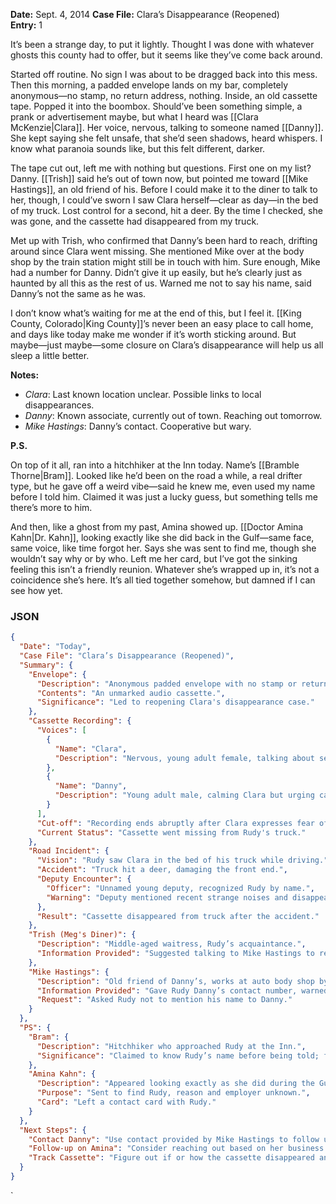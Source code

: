 **Date:**  Sept. 4, 2014
**Case File:** Clara’s Disappearance (Reopened)  
**Entry:** 1

It’s been a strange day, to put it lightly. Thought I was done with whatever ghosts this county had to offer, but it seems like they’ve come back around.

Started off routine. No sign I was about to be dragged back into this mess. Then this morning, a padded envelope lands on my bar, completely anonymous—no stamp, no return address, nothing. Inside, an old cassette tape. Popped it into the boombox. Should’ve been something simple, a prank or advertisement maybe, but what I heard was [[Clara McKenzie|Clara]]. Her voice, nervous, talking to someone named [[Danny]]. She kept saying she felt unsafe, that she’d seen shadows, heard whispers. I know what paranoia sounds like, but this felt different, darker.

The tape cut out, left me with nothing but questions. First one on my list? Danny. [[Trish]] said he’s out of town now, but pointed me toward [[Mike Hastings]], an old friend of his. Before I could make it to the diner to talk to her, though, I could’ve sworn I saw Clara herself—clear as day—in the bed of my truck. Lost control for a second, hit a deer. By the time I checked, she was gone, and the cassette had disappeared from my truck.

Met up with Trish, who confirmed that Danny’s been hard to reach, drifting around since Clara went missing. She mentioned Mike over at the body shop by the train station might still be in touch with him. Sure enough, Mike had a number for Danny. Didn’t give it up easily, but he’s clearly just as haunted by all this as the rest of us. Warned me not to say his name, said Danny’s not the same as he was.

I don’t know what’s waiting for me at the end of this, but I feel it. [[King County, Colorado|King County]]’s never been an easy place to call home, and days like today make me wonder if it’s worth sticking around. But maybe—just maybe—some closure on Clara’s disappearance will help us all sleep a little better.

**Notes:**

- _Clara_: Last known location unclear. Possible links to local disappearances.
- _Danny_: Known associate, currently out of town. Reaching out tomorrow.
- _Mike Hastings_: Danny’s contact. Cooperative but wary.

**P.S.**

On top of it all, ran into a hitchhiker at the Inn today. Name’s [[Bramble Thorne|Bram]]. Looked like he’d been on the road a while, a real drifter type, but he gave off a weird vibe—said he knew me, even used my name before I told him. Claimed it was just a lucky guess, but something tells me there’s more to him.

And then, like a ghost from my past, Amina showed up. [[Doctor Amina Kahn|Dr. Kahn]], looking exactly like she did back in the Gulf—same face, same voice, like time forgot her. Says she was sent to find me, though she wouldn’t say why or by who. Left me her card, but I’ve got the sinking feeling this isn’t a friendly reunion. Whatever she’s wrapped up in, it’s not a coincidence she’s here. It’s all tied together somehow, but damned if I can see how yet.

### JSON

```JSON
{
  "Date": "Today",
  "Case File": "Clara’s Disappearance (Reopened)",
  "Summary": {
    "Envelope": {
      "Description": "Anonymous padded envelope with no stamp or return address.",
      "Contents": "An unmarked audio cassette.",
      "Significance": "Led to reopening Clara's disappearance case."
    },
    "Cassette Recording": {
      "Voices": [
        {
          "Name": "Clara",
          "Description": "Nervous, young adult female, talking about seeing shadows and hearing whispers."
        },
        {
          "Name": "Danny",
          "Description": "Young adult male, calming Clara but urging caution."
        }
      ],
      "Cut-off": "Recording ends abruptly after Clara expresses fear of being watched.",
      "Current Status": "Cassette went missing from Rudy's truck."
    },
    "Road Incident": {
      "Vision": "Rudy saw Clara in the bed of his truck while driving.",
      "Accident": "Truck hit a deer, damaging the front end.",
      "Deputy Encounter": {
        "Officer": "Unnamed young deputy, recognized Rudy by name.",
        "Warning": "Deputy mentioned recent strange noises and disappearances in the woods."
      },
      "Result": "Cassette disappeared from truck after the accident."
    },
    "Trish (Meg's Diner)": {
      "Description": "Middle-aged waitress, Rudy’s acquaintance.",
      "Information Provided": "Suggested talking to Mike Hastings to reach Danny."
    },
    "Mike Hastings": {
      "Description": "Old friend of Danny’s, works at auto body shop by the train station.",
      "Information Provided": "Gave Rudy Danny’s contact number, warned that Danny isn’t the same.",
      "Request": "Asked Rudy not to mention his name to Danny."
    }
  },
  "PS": {
    "Bram": {
      "Description": "Hitchhiker who approached Rudy at the Inn.",
      "Significance": "Claimed to know Rudy’s name before being told; feels suspicious."
    },
    "Amina Kahn": {
      "Description": "Appeared looking exactly as she did during the Gulf War, despite the years.",
      "Purpose": "Sent to find Rudy, reason and employer unknown.",
      "Card": "Left a contact card with Rudy."
    }
  },
  "Next Steps": {
    "Contact Danny": "Use contact provided by Mike Hastings to follow up on Clara’s case.",
    "Follow-up on Amina": "Consider reaching out based on her business card if information or connections become relevant.",
    "Track Cassette": "Figure out if or how the cassette disappeared and if anyone nearby might have taken it."
  }
}
```
`